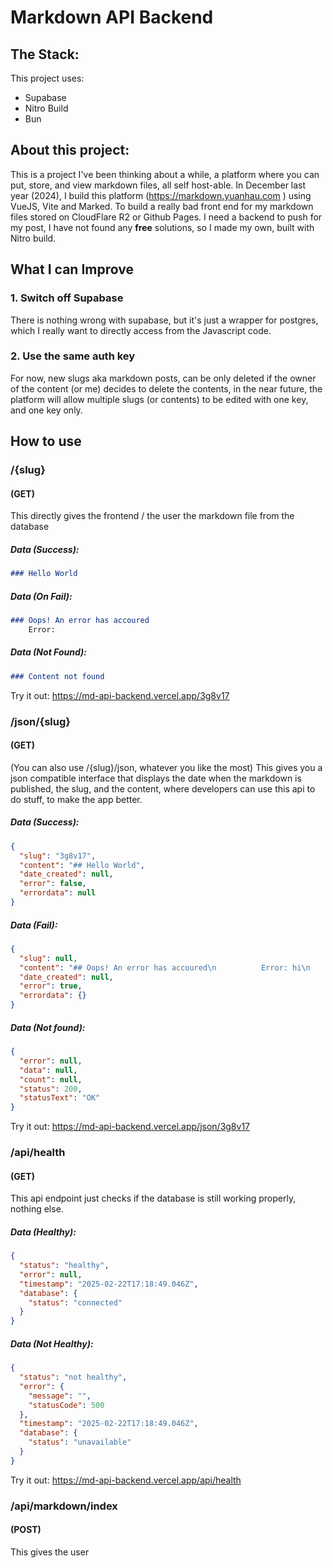 # Markdown API Backend
## The Stack:
This project uses:
- Supabase
- Nitro Build
- Bun
## About this project:
This is a project I've been thinking about a while, a platform where you can put, store, and view markdown files, all self host-able. In December last year (2024), I build this platform (https://markdown.yuanhau.com ) using VueJS, Vite and Marked. To build a really bad front end for my markdown files stored on CloudFlare R2 or Github Pages.  I need a backend to push for my post, I have not found any **free** solutions, so I made my own, built with Nitro build. 

## What I can Improve
### 1. Switch off Supabase
There is nothing wrong with supabase, but it's just a wrapper for postgres, which I really want to directly access from the Javascript code.

### 2. Use the same auth key
For now, new slugs aka markdown posts, can be only deleted if the owner of the content (or me) decides to delete the contents, in the near future, the platform will allow multiple slugs (or contents) to be edited with one key, and one key only.
## How to use
###  /{slug} 
#### (GET)
This directly gives the frontend / the user the markdown file from the database

##### Data (Success):
```markdown
### Hello World
```

##### Data (On Fail): 
```markdown
### Oops! An error has accoured
    Error: 
```

##### Data (Not Found):
```markdown
### Content not found
```

Try it out: https://md-api-backend.vercel.app/3g8v17

### /json/{slug}
#### (GET)
(You can also use /{slug}/json, whatever you like the most)
This gives you a json compatible interface that displays the date when the markdown is published, the slug, and the content, where developers can use this api to do stuff, to make the app better.

##### Data (Success):
```json
{
  "slug": "3g8v17",
  "content": "## Hello World",
  "date_created": null,
  "error": false,
  "errordata": null
}
```

##### Data (Fail):
```json
{
  "slug": null,
  "content": "## Oops! An error has accoured\n          Error: hi\n        ",
  "date_created": null,
  "error": true,
  "errordata": {}
}
```

##### Data (Not found):
```json
{
  "error": null,
  "data": null,
  "count": null,
  "status": 200,
  "statusText": "OK"
}
```

Try it out: https://md-api-backend.vercel.app/json/3g8v17

### /api/health
#### (GET)
This api endpoint just checks if the database is still working properly, nothing else.

##### Data (Healthy): 
```json
{
  "status": "healthy",
  "error": null,
  "timestamp": "2025-02-22T17:18:49.046Z",
  "database": {
    "status": "connected"
  }
}
```

##### Data (Not Healthy): 
```json
{
  "status": "not healthy",
  "error": {
    "message": "",
    "statusCode": 500
  },
  "timestamp": "2025-02-22T17:18:49.046Z",
  "database": {
    "status": "unavailable"
  }
}
```

Try it out: https://md-api-backend.vercel.app/api/health

### /api/markdown/index
#### (POST)
This gives the user 